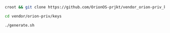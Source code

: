 ```bash
croot && git clone https://github.com/OrionOS-prjkt/vendor_orion-priv_keys-gen vendor/orion-priv/keys
```

```bash
cd vendor/orion-priv/keys
```

```bash
./generate.sh
```
